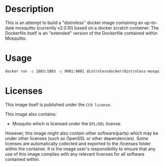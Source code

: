 # Description

This is an attempt to build a "distroless" docker image containing an up-to-date mosquitto (currently v2.0.10) based on a docker scratch container. The Dockerfile itself is an "extended" version of the Dockerfile contained within Mosquitto.

# Usage

```sh
docker run -p 1883:1883 -p 9001:9001 distrolessdocker/distroless-mosquitto:latest
```

# Licenses
This image itself is published under the `CC0 license`.

This image also contains:
- Mosquito which is licensed under the `EPL/EDL` license.

However, this image might also contain other software(parts) which may be under other licenses (such as OpenSSL or other dependencies). Some licenses are automatically collected and exported to the /licenses folder within the container. It is the image user's responsibility to ensure that any use of this image complies with any relevant licenses for all software contained within.

